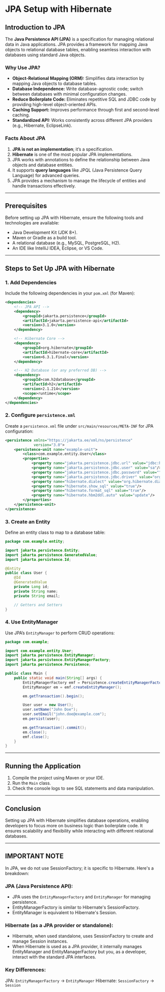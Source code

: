 # JPA Setup with Hibernate

## Introduction to JPA  
The **Java Persistence API (JPA)** is a specification for managing relational data in Java applications. JPA provides a framework for mapping Java objects to relational database tables, enabling seamless interaction with databases using standard Java objects.

### Why Use JPA?  
- **Object-Relational Mapping (ORM):** Simplifies data interaction by mapping Java objects to database tables.
- **Database Independence:** Write database-agnostic code; switch between databases with minimal configuration changes.
- **Reduce Boilerplate Code:** Eliminates repetitive SQL and JDBC code by providing high-level object-oriented APIs.
- **Caching Support:** Improves performance through first and second-level caching.
- **Standardized API:** Works consistently across different JPA providers (e.g., Hibernate, EclipseLink).

### Facts About JPA  
1. **JPA is not an implementation**; it’s a specification.  
2. **Hibernate** is one of the most popular JPA implementations.  
3. JPA works with annotations to define the relationship between Java objects and database entities.  
4. It supports **query languages** like JPQL (Java Persistence Query Language) for advanced queries.  
5. JPA provides a mechanism to manage the lifecycle of entities and handle transactions effectively.

---

## Prerequisites  
Before setting up JPA with Hibernate, ensure the following tools and technologies are available:  
- Java Development Kit (JDK 8+).  
- Maven or Gradle as a build tool.  
- A relational database (e.g., MySQL, PostgreSQL, H2).  
- An IDE like IntelliJ IDEA, Eclipse, or VS Code.  

---

## Steps to Set Up JPA with Hibernate  

### 1. Add Dependencies  
Include the following dependencies in your `pom.xml` (for Maven):  

```xml
<dependencies>
    <!-- JPA API -->
    <dependency>
        <groupId>jakarta.persistence</groupId>
        <artifactId>jakarta.persistence-api</artifactId>
        <version>3.1.0</version>
    </dependency>

    <!-- Hibernate Core -->
    <dependency>
        <groupId>org.hibernate</groupId>
        <artifactId>hibernate-core</artifactId>
        <version>6.3.1.Final</version>
    </dependency>

    <!-- H2 Database (or any preferred DB) -->
    <dependency>
        <groupId>com.h2database</groupId>
        <artifactId>h2</artifactId>
        <version>2.1.214</version>
        <scope>runtime</scope>
    </dependency>
</dependencies>
```

### 2. Configure `persistence.xml`  
Create a `persistence.xml` file under `src/main/resources/META-INF` for JPA configuration:  

```xml
<persistence xmlns="https://jakarta.ee/xml/ns/persistence"
             version="3.0">
    <persistence-unit name="example-unit">
        <class>com.example.entity.User</class>
        <properties>
            <property name="jakarta.persistence.jdbc.url" value="jdbc:h2:mem:testdb"/>
            <property name="jakarta.persistence.jdbc.user" value="sa"/>
            <property name="jakarta.persistence.jdbc.password" value=""/>
            <property name="jakarta.persistence.jdbc.driver" value="org.h2.Driver"/>
            <property name="hibernate.dialect" value="org.hibernate.dialect.H2Dialect"/>
            <property name="hibernate.show_sql" value="true"/>
            <property name="hibernate.format_sql" value="true"/>
            <property name="hibernate.hbm2ddl.auto" value="update"/>
        </properties>
    </persistence-unit>
</persistence>
```

### 3. Create an Entity  
Define an entity class to map to a database table:  

```java
package com.example.entity;

import jakarta.persistence.Entity;
import jakarta.persistence.GeneratedValue;
import jakarta.persistence.Id;

@Entity
public class User {
    @Id
    @GeneratedValue
    private Long id;
    private String name;
    private String email;

    // Getters and Setters
}
```

### 4. Use EntityManager  
Use JPA’s `EntityManager` to perform CRUD operations:

```java
package com.example;

import com.example.entity.User;
import jakarta.persistence.EntityManager;
import jakarta.persistence.EntityManagerFactory;
import jakarta.persistence.Persistence;

public class Main {
    public static void main(String[] args) {
        EntityManagerFactory emf = Persistence.createEntityManagerFactory("example-unit");
        EntityManager em = emf.createEntityManager();

        em.getTransaction().begin();

        User user = new User();
        user.setName("John Doe");
        user.setEmail("john.doe@example.com");
        em.persist(user);

        em.getTransaction().commit();
        em.close();
        emf.close();
    }
}
```

---

## Running the Application  
1. Compile the project using Maven or your IDE.  
2. Run the `Main` class.  
3. Check the console logs to see SQL statements and data manipulation.  

---

## Conclusion  
Setting up JPA with Hibernate simplifies database operations, enabling developers to focus more on business logic than boilerplate code. It ensures scalability and flexibility while interacting with different relational databases.  


---

## IMPORTANT NOTE
In JPA, we do not use SessionFactory; it is specific to Hibernate. Here's a breakdown:

### JPA (Java Persistence API):
- JPA uses the `EntityManagerFactory` and `EntityManager` for managing persistence.
- EntityManagerFactory is similar to Hibernate's SessionFactory.
- EntityManager is equivalent to Hibernate's Session.
  
### Hibernate (as a JPA provider or standalone):
- Hibernate, when used standalone, uses SessionFactory to create and manage Session instances.
- When Hibernate is used as a JPA provider, it internally manages EntityManager and EntityManagerFactory but you, as a developer, interact with the standard JPA interfaces.

### Key Differences:
JPA: `EntityManagerFactory` → `EntityManager`
Hibernate: `SessionFactory` → `Session`

